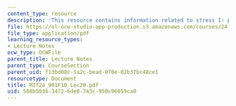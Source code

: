 ```yaml
---
content_type: resource
description: 'This resource contains information related to stress I: prominence. '
file: https://ol-ocw-studio-app-production.s3.amazonaws.com/courses/24-901-language-and-its-structure-i-phonology-fall-2010/508b503634726de0743c950c96059ca0_MIT24_901F10_Lec20.pdf
file_type: application/pdf
learning_resource_types:
- Lecture Notes
ocw_type: OCWFile
parent_title: Lecture Notes
parent_type: CourseSection
parent_uid: f13bd08c-1a2c-bead-070e-02b37bc48ce1
resourcetype: Document
title: MIT24_901F10_Lec20.pdf
uid: 508b5036-3472-6de0-743c-950c96059ca0
---
```

